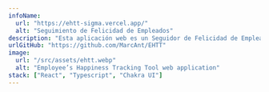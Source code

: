 ```yaml
---
infoName:
  url: "https://ehtt-sigma.vercel.app/"
  alt: "Seguimiento de Felicidad de Empleados"
description: "Esta aplicación web es un Seguidor de Felicidad de Empleados fue hecho para seguir la felicidad simulando diferentes tipos de categorías y compañías."
urlGitHub: "https://github.com/MarcAnt/EHTT"
image:
  url: "/src/assets/ehtt.webp"
  alt: "Employee’s Happiness Tracking Tool web application"
stack: ["React", "Typescript", "Chakra UI"]
---
```

